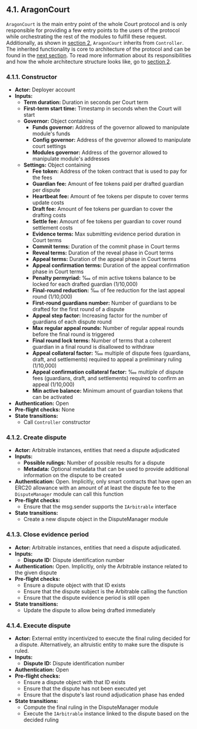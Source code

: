 ## 4.1. AragonCourt

`AragonCourt` is the main entry point of the whole Court protocol and is only responsible for providing a few entry points to the users of the protocol while orchestrating the rest of the modules to fulfill these request.
Additionally, as shown in [section 2](../2-architecture), `AragonCourt` inherits from `Controller`. The inherited functionality is core to architecture of the protocol and can be found in the [next section](./2-controller.md).
To read more information about its responsibilities and how the whole architecture structure looks like, go to [section 2](../2-architecture).

### 4.1.1. Constructor

- **Actor:** Deployer account
- **Inputs:**
    - **Term duration:** Duration in seconds per Court term
    - **First-term start time:** Timestamp in seconds when the Court will start
    - **Governor:** Object containing
        - **Funds governor:** Address of the governor allowed to manipulate module's funds
        - **Config governor:** Address of the governor allowed to manipulate court settings
        - **Modules governor:** Address of the governor allowed to manipulate module's addresses
    - **Settings:** Object containing
        - **Fee token:** Address of the token contract that is used to pay for the fees
        - **Guardian fee:** Amount of fee tokens paid per drafted guardian per dispute
        - **Heartbeat fee:** Amount of fee tokens per dispute to cover terms update costs
        - **Draft fee:**  Amount of fee tokens per guardian to cover the drafting costs
        - **Settle fee:** Amount of fee tokens per guardian to cover round settlement costs
        - **Evidence terms:** Max submitting evidence period duration in Court terms
        - **Commit terms:** Duration of the commit phase in Court terms
        - **Reveal terms:** Duration of the reveal phase in Court terms
        - **Appeal terms:** Duration of the appeal phase in Court terms
        - **Appeal confirmation terms:** Duration of the appeal confirmation phase in Court terms
        - **Penalty permyriad:** ‱ of min active tokens balance to be locked for each drafted guardian (1/10,000)
        - **Final-round reduction:** ‱ of fee reduction for the last appeal round (1/10,000)
        - **First-round guardians number:** Number of guardians to be drafted for the first round of a dispute
        - **Appeal step factor:** Increasing factor for the number of guardians of each dispute round
        - **Max regular appeal rounds:** Number of regular appeal rounds before the final round is triggered
        - **Final round lock terms:** Number of terms that a coherent guardian in a final round is disallowed to withdraw
        - **Appeal collateral factor:** ‱ multiple of dispute fees (guardians, draft, and settlements) required to appeal a preliminary ruling (1/10,000)
        - **Appeal confirmation collateral factor:** ‱ multiple of dispute fees (guardians, draft, and settlements) required to confirm an appeal (1/10,000)
        - **Min active balance:** Minimum amount of guardian tokens that can be activated
- **Authentication:** Open
- **Pre-flight checks:** None
- **State transitions:**
    - Call `Controller` constructor

### 4.1.2. Create dispute

- **Actor:** Arbitrable instances, entities that need a dispute adjudicated
- **Inputs:**
    - **Possible rulings:** Number of possible results for a dispute
    - **Metadata:** Optional metadata that can be used to provide additional information on the dispute to be created
- **Authentication:** Open. Implicitly, only smart contracts that have open an ERC20 allowance with an amount of at least the dispute fee to the `DisputeManager` module can call this function
- **Pre-flight checks:**
    - Ensure that the msg.sender supports the `IArbitrable` interface
- **State transitions:**
    - Create a new dispute object in the DisputeManager module

### 4.1.3. Close evidence period

- **Actor:** Arbitrable instances, entities that need a dispute adjudicated.
- **Inputs:**
    - **Dispute ID:** Dispute identification number
- **Authentication:** Open. Implicitly, only the Arbitrable instance related to the given dispute
- **Pre-flight checks:**
    - Ensure a dispute object with that ID exists
    - Ensure that the dispute subject is the Arbitrable calling the function
    - Ensure that the dispute evidence period is still open
- **State transitions:**
    - Update the dispute to allow being drafted immediately

### 4.1.4. Execute dispute

- **Actor:** External entity incentivized to execute the final ruling decided for a dispute. Alternatively, an altruistic entity to make sure the dispute is ruled.
- **Inputs:**
    - **Dispute ID:** Dispute identification number
- **Authentication:** Open
- **Pre-flight checks:**
    - Ensure a dispute object with that ID exists
    - Ensure that the dispute has not been executed yet
    - Ensure that the dispute's last round adjudication phase has ended
- **State transitions:**
    - Compute the final ruling in the DisputeManager module
    - Execute the `IArbitrable` instance linked to the dispute based on the decided ruling
